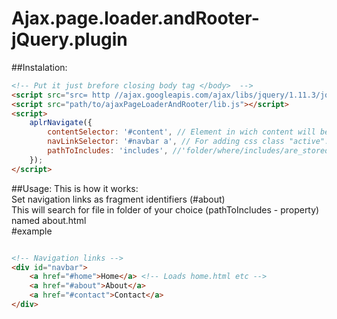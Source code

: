 # Ajax.page.loader.andRooter-jQuery.plugin

##Instalation:
```html
<!-- Put it just brefore closing body tag </body>  -->
<script src="src= http //ajax.googleapis.com/ajax/libs/jquery/1.11.3/jquery.min.js"></script>
<script src="path/to/ajaxPageLoaderAndRooter/lib.js"></script>
<script>
    aplrNavigate({
        contentSelector: '#content', // Element in wich content will be placed.
        navLinkSelector: '#navbar a', // For adding css class "active".
        pathToIncludes: 'includes', //'folder/where/includes/are_stored',
    });
</script>
```
##Usage:
This is how it works:<br>
Set navigation links as fragment identifiers (#about)<br>
This will search for file in folder of your choice (pathToIncludes - property)<br>
named about.html<br>
#example
```html

<!-- Navigation links -->
<div id="navbar">
    <a href="#home">Home</a> <!-- Loads home.html etc -->
    <a href="#about">About</a>
    <a href="#contact">Contact</a>
</div>
```
